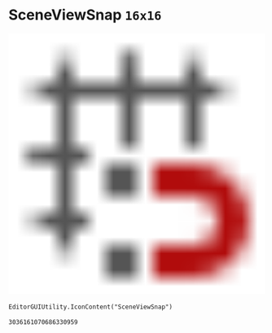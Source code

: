 # SceneViewSnap `16x16`
<img src="/img/SceneViewSnap.png" width=512 height=512>

``` CSharp
EditorGUIUtility.IconContent("SceneViewSnap")
```
```
3036161070686330959
```
